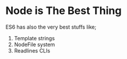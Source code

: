 Node is The Best Thing
 ===========================
 ES6 has also the very best stuffs like;
 
 1. Template strings
 2. NodeFile system
 3. Readlines CLIs